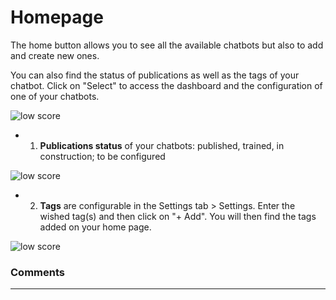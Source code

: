 # Homepage

The home button allows you to see all the available chatbots but also to add and create new ones.

You can also find the status of publications as well as the tags of your chatbot. Click on "Select" to access the dashboard and the configuration of one of your chatbots.

<div class="image_center">
  <img :src="$withBase('/assets/img/virtual-agent-studio/home/home1e.png')" alt="low score">
</div>


- 1) **Publications status** of your chatbots: published, trained, in construction; to be configured 

<div class="image_center">
  <img :src="$withBase('/assets/img/virtual-agent-studio/home/home2e.png')" alt="low score">
</div>



- 2) **Tags** are configurable in the Settings tab > Settings. Enter the wished tag(s) and then click on "+ Add". You will then find the tags added on your home page. 

<div class="image_center">
  <img :src="$withBase('/assets/img/virtual-agent-studio/home/home4e.png')" alt="low score">
</div>


### Comments
---

<Comments />









